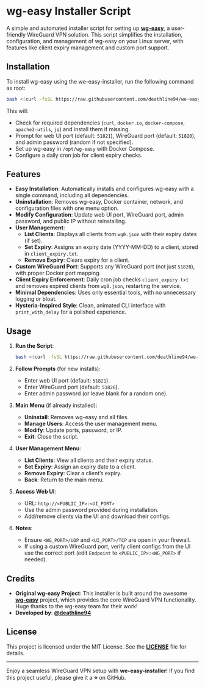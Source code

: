 # wg-easy Installer Script

A simple and automated installer script for setting up **[wg-easy](https://github.com/wg-easy/wg-easy)**, a user-friendly WireGuard VPN solution. This script simplifies the installation, configuration, and management of wg-easy on your Linux server, with features like client expiry management and custom port support.

## Installation

To install wg-easy using the we-easy-installer, run the following command as root:

```bash
bash <(curl -fsSL https://raw.githubusercontent.com/deathline94/we-easy-installer/main/wg-easy-install.sh)
```

This will:
- Check for required dependencies (`curl`, `docker.io`, `docker-compose`, `apache2-utils`, `jq`) and install them if missing.
- Prompt for web UI port (default: `51821`), WireGuard port (default: `51820`), and admin password (random if not specified).
- Set up wg-easy in `/opt/wg-easy` with Docker Compose.
- Configure a daily cron job for client expiry checks.

## Features

- **Easy Installation**: Automatically installs and configures wg-easy with a single command, including all dependencies.
- **Uninstallation**: Removes wg-easy, Docker container, network, and configuration files with one menu option.
- **Modify Configuration**: Update web UI port, WireGuard port, admin password, and public IP without reinstalling.
- **User Management**:
  - **List Clients**: Displays all clients from `wg0.json` with their expiry dates (if set).
  - **Set Expiry**: Assigns an expiry date (YYYY-MM-DD) to a client, stored in `client_expiry.txt`.
  - **Remove Expiry**: Clears expiry for a client.
- **Custom WireGuard Port**: Supports any WireGuard port (not just `51820`), with proper Docker port mapping.
- **Client Expiry Enforcement**: Daily cron job checks `client_expiry.txt` and removes expired clients from `wg0.json`, restarting the service.
- **Minimal Dependencies**: Uses only essential tools, with no unnecessary logging or bloat.
- **Hysteria-Inspired Style**: Clean, animated CLI interface with `print_with_delay` for a polished experience.

## Usage

1. **Run the Script**:
   ```bash
   bash <(curl -fsSL https://raw.githubusercontent.com/deathline94/we-easy-installer/main/wg-easy-install.sh)
   ```

2. **Follow Prompts** (for new installs):
   - Enter web UI port (default: `51821`).
   - Enter WireGuard port (default: `51820`).
   - Enter admin password (or leave blank for a random one).

3. **Main Menu** (if already installed):
   - **Uninstall**: Removes wg-easy and all files.
   - **Manage Users**: Access the user management menu.
   - **Modify**: Update ports, password, or IP.
   - **Exit**: Close the script.

4. **User Management Menu**:
   - **List Clients**: View all clients and their expiry status.
   - **Set Expiry**: Assign an expiry date to a client.
   - **Remove Expiry**: Clear a client’s expiry.
   - **Back**: Return to the main menu.

5. **Access Web UI**:
   - URL: `http://<PUBLIC_IP>:<UI_PORT>`
   - Use the admin password provided during installation.
   - Add/remove clients via the UI and download their configs.

6. **Notes**:
   - Ensure `<WG_PORT>/UDP` and `<UI_PORT>/TCP` are open in your firewall.
   - If using a custom WireGuard port, verify client configs from the UI use the correct port (edit `Endpoint` to `<PUBLIC_IP>:<WG_PORT>` if needed).

## Credits

- **Original wg-easy Project**: This installer is built around the awesome **[wg-easy](https://github.com/wg-easy/wg-easy)** project, which provides the core WireGuard VPN functionality. Huge thanks to the wg-easy team for their work!
- **Developed by**: **[@deathline94](https://github.com/deathline94)**

## License

This project is licensed under the MIT License. See the **[LICENSE](LICENSE)** file for details.

---

Enjoy a seamless WireGuard VPN setup with **we-easy-installer**! If you find this project useful, please give it a **⭐** on GitHub.

